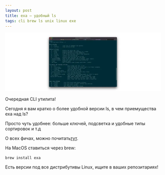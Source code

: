 ```yaml
---
layout: post
title: exa – удобный ls
tags: cli brew ls unix linux exe
---
```

![](https://raw.githubusercontent.com/tatarinovms/tatarinovms.github.io/master/images/posts/exa/logo.webp)

Очередная CLI утилита! 

Сегодня я вам кратко о более удобной версии ls, в чем приемущества exa над ls?

Просто чуть удобнее: больше ключей, подсветка и удобные типы сортировок и т.д

О всех фичах, можно почитать[тут](https://the.exa.website/features).

На MacOS ставиться через brew:

`brew install exa`

Есть версии под все дистрибутивы Linux, ищите в ваших репозитариях!

